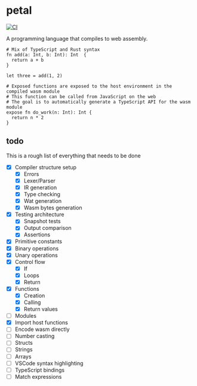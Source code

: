 # petal

[![CI](https://github.com/coffee-cup/petal/actions/workflows/ci.yml/badge.svg)](https://github.com/coffee-cup/petal/actions/workflows/ci.yml)

A programming language that compiles to web assembly.

```
# Mix of TypeScript and Rust syntax
fn add(a: Int, b: Int): Int  {
  return a + b
}

let three = add(1, 2)

# Exposed functions are exposed to the host environment in the compiled wasm module
# This function can be called from JavaScript on the web
# The goal is to automatically generate a TypeScript API for the wasm module
expose fn do_work(n: Int): Int {
  return n * 2
}
```

## todo

This is a rough list of everything that needs to be done

- [x] Compiler structure setup
  - [x] Errors
  - [x] Lexer/Parser
  - [x] IR generation
  - [x] Type checking
  - [x] Wat generation
  - [x] Wasm bytes generation
- [x] Testing architecture
  - [x] Snapshot tests
  - [x] Output comparison
  - [x] Assertions
- [x] Primitive constants
- [x] Binary operations
- [x] Unary operations
- [x] Control flow
  - [x] If
  - [x] Loops
  - [x] Return
- [x] Functions
  - [x] Creation
  - [x] Calling
  - [x] Return values
- [ ] Modules
- [x] Import host functions
- [ ] Encode wasm directly
- [ ] Number casting
- [ ] Structs
- [ ] Strings
- [ ] Arrays
- [ ] VSCode syntax highlighting
- [ ] TypeScript bindings
- [ ] Match expressions
